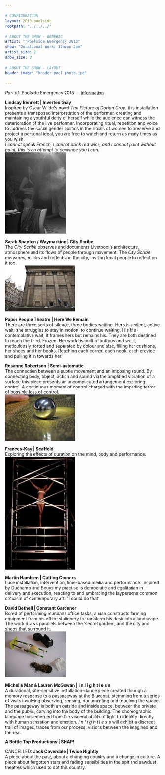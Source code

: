 ```yaml
---

# CONFIGURATION
layout: 2013-poolside
rootpath: "../../../"

# ABOUT THE SHOW - GENERIC
artist: "'Poolside Emergency 2013"
show: "Durational Work: 12noon-2pm"
artist_size: 2
show_size: 3

# ABOUT THE SHOW - LAYOUT
header_image: "header_pool_photo.jpg"

---
```

*Part of* 'Poolside Emergency 2013 — [information](/current/2013-poolside/index.html)        
         
**Lindsay Bennett | Inverted Gray**    
Inspired by Oscar Wilde's novel *The Picture of Dorian Gray*, this installation presents a transposed interpretation of the performer, creating and maintaining a youthful deity of herself while the audience can witness the deterioration of the live performer. Incorporating ritual, repetition and voice to address the social gender politics in the rituals of women to preserve and project a personal ideal, you are free to watch and return as many times as you wish.       
*I cannot speak French, I cannot drink red wine, and I cannot paint without paint, this is an attempt to convince you I can.*        
![Lindsay Bennett](LindsayBennett.jpg)    
        
**Sarah Spanton / Waymarking | City Scribe**   
The *City Scribe* observes and documents Liverpool’s architecture, atmosphere and its flows of people through movement. The *City Scribe* measures, marks and reflects on the city, inviting local people to reflect on it too.    
![City Scribe](city_scribe.jpg)
        
**Paper People Theatre | Here We Remain**    
There are three sorts of silence, three bodies waiting. Hers is a silent, active wait; she struggles to stay in motion, to continue waiting. His is a contemplative wait; it frames hers but remains his. They are both destined to reach the third. Frozen. Her world is built of buttons and wool, meticulously sorted and separated by colour and size, filling her cushions, her shoes and her books. Reaching each corner, each nook, each crevice and pulling it in towards her.
          
**Rosanne Robertson | Semi-automatic**          
The connection between a subtle movement and an imposing sound. By connecting body, object, action and sound via the amplified vibration of a surface this piece presents an uncomplicated arrangement exploring control. A continuous moment of control charged with the impeding terror of possible loss of control.    
![Rosanne Robertson](rosanne_robertson_2.jpg)    
        
**Frances-Kay | Scaffold**   
Exploring the effects of duration on the mind, body and performance.    
![Frances-Kay](franceskay.jpg)   
        
**Martin Hamblen | Cutting Corners**    
I use installation, intervention, time-based media and performance. Inspired by Duchamp and Beuys my practise is democratic and egalitarian in delivery and execution, reacting to and embracing the laypersons common criticism of contemporary art: "I could do that".    
        
**David Bethell | Constant Gardener**   
Bored of performing mundane office tasks, a man constructs farming equipment from his office stationery to transform his desk into a landscape.    
The work draws parallels between the ‘secret garden', and the city and shops that surround it.    
![David Bethell](david_bethell.jpg)    
        
**Michelle Man & Lauren McGowan | i n l i g h t l e s s**   
A durational, site-sensitive installation-dance piece created through a memory response to a passageway at the Bluecoat, stemming from a series of visits involving observing, sensing, documenting and touching the space. The passageway is both an outside and inside space, between the private and the public, carving into the body of the building. The choreographic language has emerged from the visceral ability of light to identify directly with human sensation and emotion. *i n l i g h t l e s s*  will exhibit a discreet trail of images, traces from our process; visions between the imagined and the real.     
        
**A Bottle Top Productions | SNAP!**    
         
CANCELLED: **Jack Coverdale | Twice Nightly**     
A piece about the past, about a changing country and a change in culture. A piece about forgotten stars and fading sensibilities in the spit and sawdust theatres which used to dot this country.    
